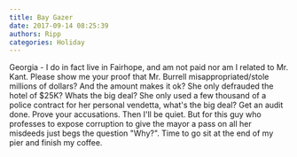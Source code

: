 ```yaml
---
title: Bay Gazer
date: 2017-09-14 08:25:39
authors: Ripp
categories: Holiday
---
```


 Georgia - I do in fact live in Fairhope, and am not paid nor am I related to Mr. Kant.  Please show me your proof that Mr. Burrell misappropriated/stole millions of dollars?  And the amount makes it ok?  She only defrauded the hotel of $25K?  Whats the big deal?  She only used a few thousand of a police contract for her personal vendetta, what's the big deal? Get an audit done.  Prove your accusations. Then I'll be quiet.  But for this guy who professes to expose corruption to give the mayor a pass on all her misdeeds just begs the question "Why?".  Time to go sit at the end of my pier and finish my coffee.